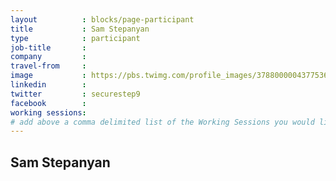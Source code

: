 ```yaml
---
layout          : blocks/page-participant
title           : Sam Stepanyan
type            : participant
job-title       :
company         :
travel-from     :
image           : https://pbs.twimg.com/profile_images/378800000437753670/d6cc27b09d6eaf9a5256fbbe9df61300_400x400.jpeg
linkedin        :
twitter         : securestep9
facebook        :
working sessions:
# add above a comma delimited list of the Working Sessions you would like to attend (use the session's title)
---
```


## Sam Stepanyan

<!-- put more details about participant here -->
